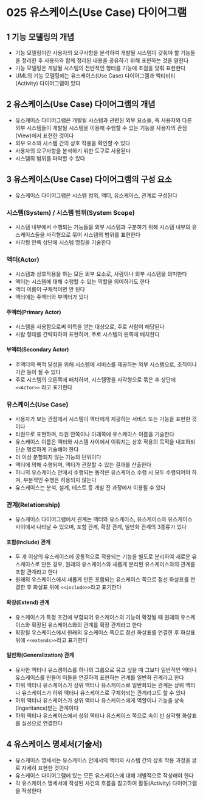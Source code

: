 # 025 유스케이스(Use Case) 다이어그램

## 1 기능 모델링의 개념

- 기능 모델링이란 사용자의 요구사항을 분석하여 개발될 시스템이 갖춰야 할 기능들을 정리한 후 사용자와 함께 정리된 내용을 공유하기 위해 표현하는 것을 말한다
- 기능 모델링은 개발될 시스템의 전반적인 형태를 기능에 초점을 맞춰 표현한다
- UML의 기능 모델링에는 유스케이스(Use Case) 다이어그램과 액티비티(Activity) 다이어그램이 있다



## 2 유스케이스(Use Case) 다이어그램의 개념

- 유스케이스 다이어그램은 개발될 시스템과 관련된 외부 요소들, 즉 사용자와 다른 외부 시스템들이 개발될 시스템을 이용해 수행할 수 있는 기능을 사용자의 관점(View)에서 표현한 것이다
- 외부 요소와 시스템 간의 상호 작용을 확인할 수 있다
- 사용자의 요구사항을 분석하기 위한 도구로 사용된다
- 시스템의 범위를 파악할 수 있다



## 3 유스케이스(Use Case) 다이어그램의 구성 요소

- 유스케이스 다이어그램은 시스템 범위, 액터, 유스케이스, 관계로 구성된다



### 시스템(System) / 시스템 범위(System Scope)

- 시스템 내부에서 수행되는 기능들을 외부 시스템과 구분하기 위해 시스템 내부의 유스케이스들을 사각형으로 묶어 시스템의 범위를 표현한다
- 사각형 안쪽 상단에 시스템 명칭을 기술한다



### 액터(Actor)

- 시스템과 상호작용을 하는 모든 외부 요소로, 사람이나 외부 시스템을 의미한다
- 액터는 시스템에 대해 수행할 수 있는 역할을 의미하기도 한다
- 액터 이름이 구체적이면 안 된다
- 액터에는 주액터와 부액터가 있다

#### 주액터(Primary Actor)

- 시스템을 사용함으로써 이득을 얻는 대상으로, 주로 사람이 해당된다
- 사람 형태를 간략화하여 표현하며, 주로 시스템의 왼쪽에 배치한다

#### 부액터(Secondary Actor)

- 주액터의 목적 달성을 위해 시스템에 서비스를 제공하는 외부 시스템으로, 조직이나 기관 등이 될 수 있다
- 주로 시스템의 오른쪽에 배치하며, 시스템명을 사각형으로 묶은 후 상단에 `<<Actor>>` 라고 표기한다



### 유스케이스(Use Case)

- 사용자가 보는 관점에서 시스템이 액터에게 제공하는 서비스 또는 기능을 표현한 것이다
- 타원으로 표현하며, 타원 안쪽이나 아래쪽에 유스케이스 이름을 기술한다
- 유스케이스 이름은 액터와 시스템 사이에서 이뤄지는 상호 작용의 목적을 내포하되 단순 명료하게 기술해야 한다
- 더 이상 분할되지 않는 기능의 단위이다
- 액터에 의해 수행되며, 액터가 관찰할 수 있는 결과를 산출한다
- 하나의 유스케이스 안에서 수행되는 동작은 유스케이스 수행 시 모두 수행되어야 하며, 부분적인 수행은 허용되지 않는다
- 유스케이스는 분석, 설계, 테스트 등 개발 전 과정에서 이용될 수 있다



### 관계(Relationship)

- 유스케이스 다이어그램에서 관계는 액터와 유스케이스, 유스케이스와 유스케이스 사이에서 나타날 수 있으며, 포함 관계, 확장 관계, 일반화 관계의 3종류가 있다

#### 포함(Include) 관계

- 두 개 이상의 유스케이스에 공통적으로 적용되는 기능을 별도로 분리하여 새로운 유스케이스로 만든 경우, 원래의 유스케이스와 새롭게 분리된 유스케이스와의 관계를 포함 관계라고 한다
- 원래의 유스케이스에서 새롭게 만든 포함되는 유스케이스 쪽으로 점선 화살표를 연결한 후 화살표 위에 `<<include>>`라고 표기한다

#### 확장(Extend) 관계

- 유스케이스가 특정 조건에 부합되어 유스케이스의 기능이 확장될 때 원래의 유스케이스와 확장된 유스케이스와의 관계를 확장 관계라고 한다
- 확장될 유스케이스에서 원래의 유스케이스 쪽으로 점선 화살표를 연결한 후 화살표 위에 `<<extends>>`라고 표기한다

#### 일반화(Generalization) 관계

- 유사한 액터나 유스켕이스를 하나의 그룹으로 묶고 싶을 때 그보다 일반적인 액터나 유스케이스를 만들어 이들을 연결하여 표현하는 관계를 일반화 관계라고 한다
- 하위 액터나 유스케이스가 상위 액터나 유스케이스로 일반화되는 관계는 상위 액터나 유스케이스가 하위 액터나 유스케이스로 구체화되는 관계라고도 할 수 있다
- 하위 액터나 유스케이스가 상위 액터나 유스케이스에게 역할이나 기능을 상속(Ingeritance)받는 관계이다
- 하위 액터나 유스케이스에서 상위 액터나 유스케이스 쪽으로 속이 빈 삼각형 화살표를 실선으로 연결한다



## 4 유스케이스 명세서(기술서)

- 유스케이스 명세서는 유스케이스 안에서의 액터와 시스템 간의 상호 작용 과정을 글로 자세히 표현한 것이다
- 유스케이스 다이어그램에 있는 모든 유스케이스에 대해 개별적으로 작성해야 한다
- 각 유스케이스 명세서에 작성된 사건의 흐름을 참고하여 활동(Activity) 다이어그램을 작성한다